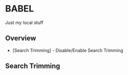 BABEL
=====

Just my local stuff

## Overview

* [Search Trimming] - Disable/Enable Search Trimming

## Search Trimming
